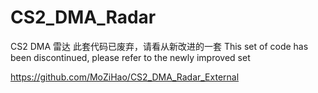# CS2_DMA_Radar
CS2 DMA 雷达
此套代码已废弃，请看从新改进的一套
This set of code has been discontinued, please refer to the newly improved set

https://github.com/MoZiHao/CS2_DMA_Radar_External


